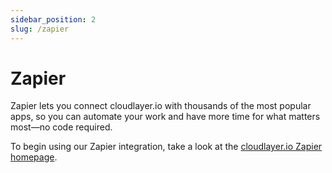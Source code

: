 ```yaml
---
sidebar_position: 2
slug: /zapier
---
```


# Zapier

<head>
  <title>cloudlayer.io Zapier | Docs - Document Generation Service</title>
  <meta
    name="description"
    content="cloudlayer.io is a document generation platform that offers a no-code integration with Zapier with many Zaps for generating PDFs and Images."
  />
</head>

Zapier lets you connect cloudlayer.io with thousands of the most popular apps, so you can automate your work and have more time for what matters most—no code required.

To begin using our Zapier integration, take a look at the [cloudlayer.io Zapier homepage](https://zapier.com/apps/cloudlayerio/integrations).
